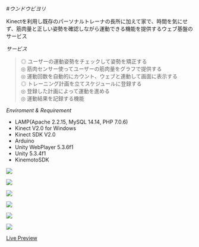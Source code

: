 #*ウンドウビヨリ*

Kinectを利用し既存のパーソナルトレーナの長所に加えて家で、時間を気にせず、筋肉量と正しい姿勢を確認しながら運動できる機能を提供するウェブ基盤のサービス	

*サービス*  
>◎ ユーザーの運動姿勢をチェックして姿勢を矯正する  
>◎ 筋肉センサー使ってユーザーの筋肉量をグラフで提供する  
>◎ 運動回数を自動的にカウント、ウェブと連動して画面に表示する  
>◎ トレーニング計画を立てスケジュールに登録する  
>◎ 登録した計画によって運動を進める  
>◎ 運動結果を記録する機能  

*Enviroment & Requirement*  
 * LAMP(Apache 2.2.15, MySQL 14.14, PHP 7.0.6)
 * Kinect V2.0 for Windows
 * Kinect SDK V2.0
 * Arduino
 * Unity WebPlayer 5.3.6f1
 * Unity 5.3.4f1
 * KinemotoSDK


![](http://portfolio.jongyoonb.space/jp/wp-content/uploads/sites/2/2016/09/e1-300x192.png)  

![](http://portfolio.jongyoonb.space/jp/wp-content/uploads/sites/2/2016/09/e2-300x192.png)  

![](http://portfolio.jongyoonb.space/jp/wp-content/uploads/sites/2/2016/09/e3-300x176.png)  

![](http://portfolio.jongyoonb.space/jp/wp-content/uploads/sites/2/2016/09/e4-300x207.png)  

![](http://portfolio.jongyoonb.space/jp/wp-content/uploads/sites/2/2016/09/e5-300x182.png)  

![](http://portfolio.jongyoonb.space/jp/wp-content/uploads/sites/2/2016/09/e6-300x198.png)  

<a href="http://jycom.asuscomm.com:5080" target="_blank">Live Preview</a>
